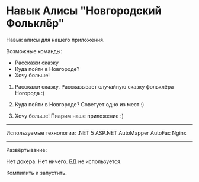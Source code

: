 # Навык Алисы "Новгородский Фольклёр"
Навык алисы для нашего приложения.

Возможные команды:
* Расскажи сказку
* Куда пойти в Новгороде?
* Хочу больше!

1) Расскажи сказку.
Рассказывает случайную сказку фольклёра Ногорода :)

2) Куда пойти в Новгороде?
Советует одно из мест :)

3) Хочу больше!
Пиарим наше приложение :)


-------

Используемые технологии:
.NET 5
ASP.NET
AutoMapper
AutoFac
Nginx

-------

Развёртывание:

Нет докера. Нет ничего. БД не используется.

Компилить и запустить.
